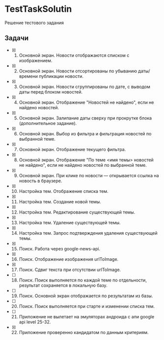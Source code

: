 # TestTaskSolutin

Решение тестового задания

## Задачи

- [x] 1. Основной экран. Новости отображаются списком с изображением.
- [x] 2. Основной экран. Новости отсортированы по убыванию даты/времени публикации новости.
- [x] 3. Основной экран. Новости сгруппированы по дате, с выводом даты перед блоком новостей.
- [x] 4. Основной экран. Отображение "Новостей не найдено", если не найдено новостей.
- [x] 5. Основной экран. Залипание даты сверху при прокрутке блока (дополнительное задание).
- [x] 6. Основной экран. Выбор из фильтра и фильтрация новостей по выбранной теме.
- [x] 7. Основной экран. Отображение текущего фильтра.
- [x] 8. Основной экран. Отображение "По теме <имя темы> новостей не найдено", если не найдено новостей по выбранной теме.
- [x] 9. Основной экран. При клике по новости — открывается ссылка на новость в браузере.
- [x] 10. Настройка тем. Отображение списка тем.

- [x] 11. Настройка тем. Создание новой темы.
- [x] 12. Настройка тем. Редактирование существующей темы.
- [x] 13. Настройка тем. Удаление существующей темы.
- [x] 14. Настройка тем. Запрос подтверждения удаления существующей темы.

- [x] 15. Поиск. Работа через google-news-api.
- [x] 16. Поиск. Отображение изображения urlToImage.
- [x] 17. Поиск. Сдвиг текста при отсутствии  urlToImage.

- [ ] 18. Поиск.  Поиск выполняется по каждой теме по отдельности, результат сохраняется в локальную базу.
- [ ] 19. Поиск. Основной экран отображается по результатам из базы.
- [ ] 20. Поиск. Поиск выполняется при старте и изменении списка тем.


- [ ] 21. Приложение не вылетает на эмуляторах андроида с апи google api level 25-32.
- [x] 22. Приложение проверенно кандидатом по данным критериям.
